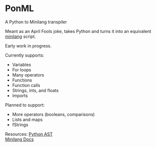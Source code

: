 # PonML
A Python to Minilang transpiler

Meant as an April Fools joke, takes Python and turns it into an equivalent [minilang](https://github.com/wrapl/minilang) script.

Early work in progress.

Currently supports:  
- Variables
- For loops
- Many operators
- Functions
- Function calls
- Strings, ints, and floats
- Imports

Planned to support:  
- More operators (booleans, comparisons)
- Lists and maps
- fStrings


Resources:
[Python AST](https://docs.python.org/3/library/ast.html)  
[Minilang Docs](https://minilang.readthedocs.io/en/latest/)
